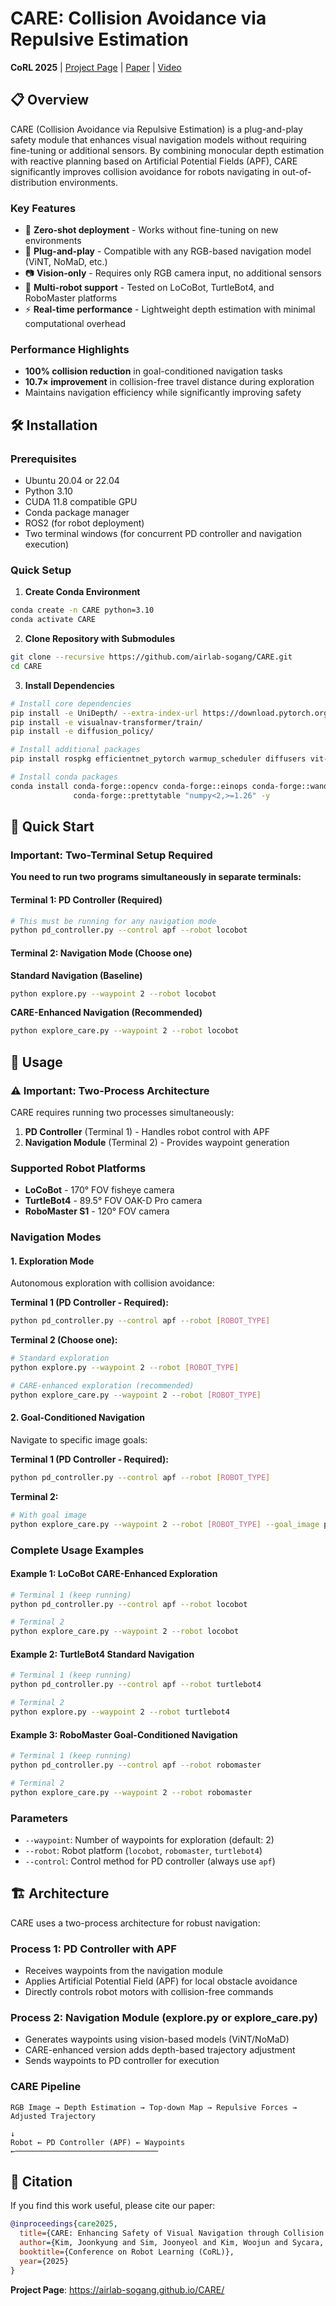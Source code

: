 # CARE: Collision Avoidance via Repulsive Estimation

**CoRL 2025** | [Project Page](https://airlab-sogang.github.io/CARE/) | [Paper](link-to-paper) | [Video](link-to-video)

## 📋 Overview

CARE (Collision Avoidance via Repulsive Estimation) is a plug-and-play safety module that enhances visual navigation models without requiring fine-tuning or additional sensors. By combining monocular depth estimation with reactive planning based on Artificial Potential Fields (APF), CARE significantly improves collision avoidance for robots navigating in out-of-distribution environments.

### Key Features
- 🚀 **Zero-shot deployment** - Works without fine-tuning on new environments
- 🔌 **Plug-and-play** - Compatible with any RGB-based navigation model (ViNT, NoMaD, etc.)
- 📷 **Vision-only** - Requires only RGB camera input, no additional sensors
- 🤖 **Multi-robot support** - Tested on LoCoBot, TurtleBot4, and RoboMaster platforms
- ⚡ **Real-time performance** - Lightweight depth estimation with minimal computational overhead

### Performance Highlights
- **100% collision reduction** in goal-conditioned navigation tasks
- **10.7× improvement** in collision-free travel distance during exploration
- Maintains navigation efficiency while significantly improving safety

## 🛠️ Installation

### Prerequisites
- Ubuntu 20.04 or 22.04
- Python 3.10
- CUDA 11.8 compatible GPU
- Conda package manager
- ROS2 (for robot deployment)
- Two terminal windows (for concurrent PD controller and navigation execution)

### Quick Setup

1. **Create Conda Environment**
```bash
conda create -n CARE python=3.10
conda activate CARE
```

2. **Clone Repository with Submodules**
```bash
git clone --recursive https://github.com/airlab-sogang/CARE.git
cd CARE
```

3. **Install Dependencies**
```bash
# Install core dependencies
pip install -e UniDepth/ --extra-index-url https://download.pytorch.org/whl/cu118
pip install -e visualnav-transformer/train/
pip install -e diffusion_policy/

# Install additional packages
pip install rospkg efficientnet_pytorch warmup_scheduler diffusers vit-pytorch

# Install conda packages
conda install conda-forge::opencv conda-forge::einops conda-forge::wandb \
              conda-forge::prettytable "numpy<2,>=1.26" -y
```

## 🚀 Quick Start

### Important: Two-Terminal Setup Required
**You need to run two programs simultaneously in separate terminals:**

#### Terminal 1: PD Controller (Required)
```bash
# This must be running for any navigation mode
python pd_controller.py --control apf --robot locobot
```

#### Terminal 2: Navigation Mode (Choose one)

**Standard Navigation (Baseline)**
```bash
python explore.py --waypoint 2 --robot locobot
```

**CARE-Enhanced Navigation (Recommended)**
```bash
python explore_care.py --waypoint 2 --robot locobot
```

## 📖 Usage

### ⚠️ Important: Two-Process Architecture
CARE requires running two processes simultaneously:
1. **PD Controller** (Terminal 1) - Handles robot control with APF
2. **Navigation Module** (Terminal 2) - Provides waypoint generation

### Supported Robot Platforms
- **LoCoBot** - 170° FOV fisheye camera
- **TurtleBot4** - 89.5° FOV OAK-D Pro camera
- **RoboMaster S1** - 120° FOV camera

### Navigation Modes

#### 1. Exploration Mode
Autonomous exploration with collision avoidance:

**Terminal 1 (PD Controller - Required):**
```bash
python pd_controller.py --control apf --robot [ROBOT_TYPE]
```

**Terminal 2 (Choose one):**
```bash
# Standard exploration
python explore.py --waypoint 2 --robot [ROBOT_TYPE]

# CARE-enhanced exploration (recommended)
python explore_care.py --waypoint 2 --robot [ROBOT_TYPE]
```

#### 2. Goal-Conditioned Navigation
Navigate to specific image goals:

**Terminal 1 (PD Controller - Required):**
```bash
python pd_controller.py --control apf --robot [ROBOT_TYPE]
```

**Terminal 2:**
```bash
# With goal image
python explore_care.py --waypoint 2 --robot [ROBOT_TYPE] --goal_image path/to/goal.jpg
```

### Complete Usage Examples

#### Example 1: LoCoBot CARE-Enhanced Exploration
```bash
# Terminal 1 (keep running)
python pd_controller.py --control apf --robot locobot

# Terminal 2
python explore_care.py --waypoint 2 --robot locobot
```

#### Example 2: TurtleBot4 Standard Navigation
```bash
# Terminal 1 (keep running)
python pd_controller.py --control apf --robot turtlebot4

# Terminal 2
python explore.py --waypoint 2 --robot turtlebot4
```

#### Example 3: RoboMaster Goal-Conditioned Navigation
```bash
# Terminal 1 (keep running)
python pd_controller.py --control apf --robot robomaster

# Terminal 2
python explore_care.py --waypoint 2 --robot robomaster
```

### Parameters
- `--waypoint`: Number of waypoints for exploration (default: 2)
- `--robot`: Robot platform (`locobot`, `robomaster`, `turtlebot4`)
- `--control`: Control method for PD controller (always use `apf`)

## 🏗️ Architecture

CARE uses a two-process architecture for robust navigation:

### Process 1: PD Controller with APF
- Receives waypoints from the navigation module
- Applies Artificial Potential Field (APF) for local obstacle avoidance
- Directly controls robot motors with collision-free commands

### Process 2: Navigation Module (explore.py or explore_care.py)
- Generates waypoints using vision-based models (ViNT/NoMaD)
- CARE-enhanced version adds depth-based trajectory adjustment
- Sends waypoints to PD controller for execution

### CARE Pipeline
```
RGB Image → Depth Estimation → Top-down Map → Repulsive Forces → Adjusted Trajectory
                                                                            ↓
Robot ← PD Controller (APF) ← Waypoints ←────────────────────────────────
```

## 📝 Citation

If you find this work useful, please cite our paper:

```bibtex
@inproceedings{care2025,
  title={CARE: Enhancing Safety of Visual Navigation through Collision Avoidance via Repulsive Estimation},
  author={Kim, Joonkyung and Sim, Joonyeol and Kim, Woojun and Sycara, Katia and Nam, Changjoo},
  booktitle={Conference on Robot Learning (CoRL)},
  year={2025}
}
```

**Project Page**: https://airlab-sogang.github.io/CARE/